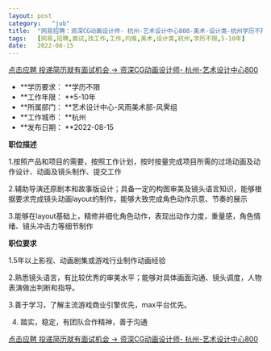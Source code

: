 ```yaml
---
layout:	post
category:	"job"
title:	"网易招聘：资深CG动画设计师- 杭州-艺术设计中心800-美术-设计类-杭州学历不限5-10年"
tags:	[网易,招聘,面试,找工作,工作,内推,美术,设计类,杭州,学历不限,5-10年]
date:	2022-08-15
---
```


[点击应聘 投递简历就有面试机会 ->  资深CG动画设计师- 杭州-艺术设计中心800](http://mobile.bole.netease.com/bole/boleDetail?id=39834&employeeId=346f03c3cda5f04c&key=all)



- **学历要求： **学历不限
- **工作年限： **5-10年
- **所属部门： **艺术设计中心-风雨美术部-风霁组
- **工作城市： **杭州
- **发布日期： **2022-08-15



**职位描述**

1.按照产品和项目的需要，按照工作计划，按时按量完成项目所需的过场动画及动作设计、动画及镜头制作、提交工作 

2.辅助导演还原剧本和故事版设计；具备一定的构图审美及镜头语言知识，能够根据要求完成镜头动画layout的制作，能够大致完成角色动作示意、节奏的展示 

3.能够在layout基础上，精修并细化角色动作，表现出动作力度，重量感，角色情绪、镜头冲击力等细节制作 





**职位要求**

1.5年以上影视、动画剧集或游戏行业制作动画经验 

2.熟悉镜头语言，有比较优秀的审美水平；能够对具体画面沟通、镜头调度，人物表演做出判断和指导。 

3.善于学习，了解主流游戏商业引擎优先，max平台优先。 

4. 踏实，稳定，有团队合作精神，善于沟通





[点击应聘 投递简历就有面试机会 ->  资深CG动画设计师- 杭州-艺术设计中心800](http://mobile.bole.netease.com/bole/boleDetail?id=39834&employeeId=346f03c3cda5f04c&key=all)